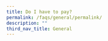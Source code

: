 ```yaml
---
title: Do I have to pay?
permalink: /faqs/general/permalink/
description: ""
third_nav_title: General
---
```

